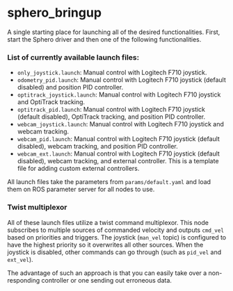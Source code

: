 # sphero_bringup

A single starting place for launching all of the desired functionalities.
First, start the Sphero driver and then one of the following functionalities.

### List of currently available launch files:
- `only_joystick.launch`: Manual control with Logitech F710 joystick.
- `odometry_pid.launch`: Manual control with Logitech F710 joystick (default disabled) and position PID controller.
- `optitrack_joystick.launch`: Manual control with Logitech F710 joystick and OptiTrack tracking.
- `optitrack_pid.launch`: Manual control with Logitech F710 joystick (default disabled), OptiTrack tracking, and position PID controller.
- `webcam_joystick.launch`: Manual control with Logitech F710 joystick and webcam tracking.
- `webcam_pid.launch`: Manual control with Logitech F710 joystick (default disabled), webcam tracking, and position PID controller.
- `webcam_ext.launch`: Manual control with Logitech F710 joystick (default disabled), webcam tracking, and external controller. This is a template file for adding custom external controllers.

All launch files take the parameters from `params/default.yaml` and load them on ROS parameter server for all nodes to use.


### Twist multiplexor
All of these launch files utilize a twist command multiplexor. This node subscribes to multiple sources of commanded velocity and outputs `cmd_vel` based on priorities and triggers. The joystick (`man_vel` topic) is configured to have the highest priority so it overwrites all other sources. When the joystick is disabled, other commands can go through (such as `pid_vel` and `ext_vel`).

The advantage of such an approach is that you can easily take over a non-responding controller or one sending out erroneous data.

